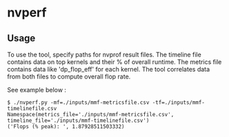 # nvperf

## Usage

To use the tool, specify paths for nvprof result files.
The timeline file contains data on top kernels and their % of overall runtime.
The metrics file contains data like 'dp\_flop\_eff' for each kernel.
The tool correlates data from both files to compute overall flop rate.

See example below :

```
$ ./nvperf.py -mf=./inputs/mmf-metricsfile.csv -tf=./inputs/mmf-timelinefile.csv
Namespace(metrics_file='./inputs/mmf-metricsfile.csv', timeline_file='./inputs/mmf-timelinefile.csv')
('Flops (% peak): ', 1.87928511503332)

```
